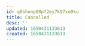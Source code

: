 ```yaml
---
id: q0bhonp80pf2ey7k97xo0ku
title: Cancelled
desc: ''
updated: 1650431133613
created: 1650431133613
---
```



